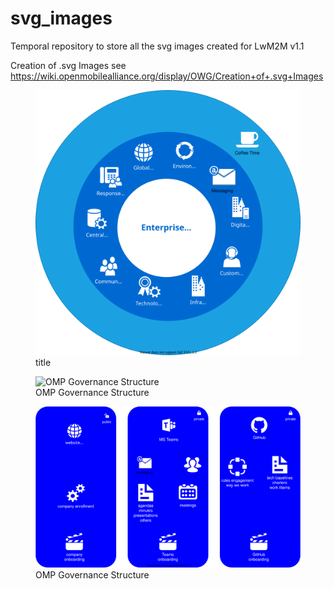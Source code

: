 # svg_images

Temporal repository to store all the svg images created for LwM2M v1.1

Creation of .svg Images see https://wiki.openmobilealliance.org/display/OWG/Creation+of+.svg+Images

<figure>
  <img src="test4-2.svg" alt="title">
  <figcaption>title</figcaption>
</figure>

<figure>
	<img src="images/omp_governance.svg" alt="OMP Governance Structure">
	<figcaption>OMP Governance Structure</figcaption>
</figure>

<figure>
	<img src="omp-overview.svg" alt="OMP Governance Structure">
	<figcaption>OMP Governance Structure</figcaption>
</figure>
